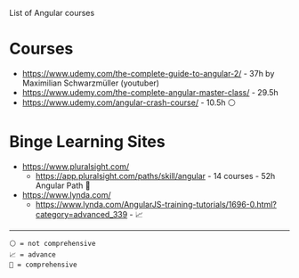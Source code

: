 List of Angular courses

# Courses

- https://www.udemy.com/the-complete-guide-to-angular-2/ - 37h by Maximilian Schwarzmüller (youtuber)
- https://www.udemy.com/the-complete-angular-master-class/ - 29.5h
- https://www.udemy.com/angular-crash-course/ - 10.5h ⚪

# Binge Learning Sites

- https://www.pluralsight.com/
  - https://app.pluralsight.com/paths/skill/angular - 14 courses - 52h Angular Path 🧠
- https://www.lynda.com/
  - https://www.lynda.com/AngularJS-training-tutorials/1696-0.html?category=advanced_339 - 📈

----
```
⚪ = not comprehensive
📈 = advance
🧠 = comprehensive
```
